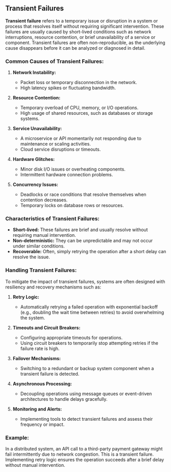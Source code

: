 ## Transient Failures
**Transient failure** refers to a temporary issue or disruption in a system or process that resolves itself without requiring significant intervention. These failures are usually caused by short-lived conditions such as network interruptions, resource contention, or brief unavailability of a service or component. Transient failures are often non-reproducible, as the underlying cause disappears before it can be analyzed or diagnosed in detail.

### Common Causes of Transient Failures:

1. **Network Instability:**

   * Packet loss or temporary disconnection in the network.
   * High latency spikes or fluctuating bandwidth.

2. **Resource Contention:**

   * Temporary overload of CPU, memory, or I/O operations.
   * High usage of shared resources, such as databases or storage systems.

3. **Service Unavailability:**

   * A microservice or API momentarily not responding due to maintenance or scaling activities.
   * Cloud service disruptions or timeouts.

4. **Hardware Glitches:**

   * Minor disk I/O issues or overheating components.
   * Intermittent hardware connection problems.

5. **Concurrency Issues:**

   * Deadlocks or race conditions that resolve themselves when contention decreases.
   * Temporary locks on database rows or resources.

### Characteristics of Transient Failures:

* **Short-lived:** These failures are brief and usually resolve without requiring manual intervention.
* **Non-deterministic:** They can be unpredictable and may not occur under similar conditions.
* **Recoverable:** Often, simply retrying the operation after a short delay can resolve the issue.

### Handling Transient Failures:

To mitigate the impact of transient failures, systems are often designed with resiliency and recovery mechanisms such as:

1. **Retry Logic:**

   * Automatically retrying a failed operation with exponential backoff (e.g., doubling the wait time between retries) to avoid overwhelming the system.

2. **Timeouts and Circuit Breakers:**

   * Configuring appropriate timeouts for operations.
   * Using circuit breakers to temporarily stop attempting retries if the failure rate is high.

3. **Failover Mechanisms:**

   * Switching to a redundant or backup system component when a transient failure is detected.

4. **Asynchronous Processing:**

   * Decoupling operations using message queues or event-driven architectures to handle delays gracefully.

5. **Monitoring and Alerts:**

   * Implementing tools to detect transient failures and assess their frequency or impact.

### Example:

In a distributed system, an API call to a third-party payment gateway might fail intermittently due to network congestion. This is a transient failure. Implementing retry logic ensures the operation succeeds after a brief delay without manual intervention.
